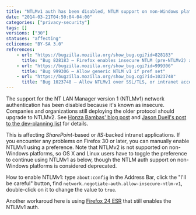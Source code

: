 ```yaml
---
title: "NTLMv1 auth has been disabled, NTLM support on non-Windows platforms is now deprecated"
date: "2014-03-21T04:50:04-04:00"
categories: ["privacy-security"]
tags: []
versions: ["30"]
statuses: "affecting"
cclicense: "BY-SA 3.0"
references:
    - url: "https://bugzilla.mozilla.org/show_bug.cgi?id=828183"
      title: "Bug 828183 – Firefox enables insecure NTLM (pre-NTLMv2) authentication"
    - url: "https://bugzilla.mozilla.org/show_bug.cgi?id=999306"
      title: "Bug 999306 – Allow generic NTLM v1 if pref set"
    - url: "https://bugzilla.mozilla.org/show_bug.cgi?id=1023748"
      title: "Bug 1023748 – Allow NTLMv1 over SSL/TLS, or intranet access is broken on Firefox 30 for non-Windows platforms"
---
```

The support for the NT LAN Manager version 1 (NTLMv1) network authentication has been disabled because it's known as insecure. Companies and organizations still deploying the older protocol should upgrade to NTLMv2. See [Honza Bambas' blog post](https://www.janbambas.cz/ntlm-v1-and-firefox/) and [Jason Duell's post to the dev-planning list](https://groups.google.com/d/topic/mozilla.dev.planning/JbrpDmqDLXI) for details.

This is affecting *SharePoint*-based or *IIS*-backed intranet applications. If you encounter any problems on Firefox 30 or later, you can manually enable NTLMv1 using a preference. Note that NTLMv2 is not supported on non-Windows platforms, so OS X and Linux users have to toggle the preference to continue using NTLMv1 as below, though the NTLM auth support on non-Windows platforms is considered deprecated.

How to enable NTLMv1: type `about:config` in the Address Bar, click the "I'll be careful" button, find `network.negotiate-auth.allow-insecure-ntlm-v1`, double-click on it to change the value to `true`.

Another workaroud here is using [Firefox 24 <abbr title="Extended Support Release">ESR</abbr>](https://www.mozilla.org/firefox/organizations/) that still enables the NTLMv1 auth.
